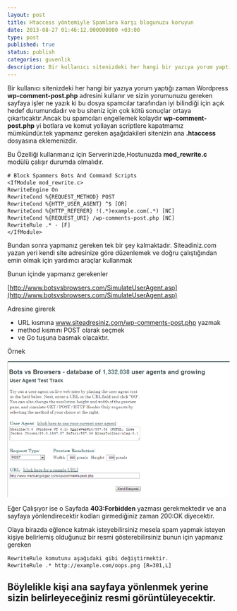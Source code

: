 ```yaml
---
layout: post
title: Htaccess yöntemiyle Spamlara karşı blogunuzu koruyun
date: 2013-08-27 01:46:12.000000000 +03:00
type: post
published: true
status: publish
categories: guvenlik
description: Bir kullanıcı sitenizdeki her hangi bir yazıya yorum yaptığı zaman Wordpress wp-comment-post.php adresini kullanır ve sizin yorumunuzu gereken
---
```


Bir kullanıcı sitenizdeki her hangi bir yazıya yorum yaptığı zaman Wordpress **wp-comment-post.php** adresini kullanır ve sizin yorumunuzu gereken sayfaya işler ne yazık ki bu dosya spamcılar tarafından iyi bilindiği için açık hedef durumundadır ve bu siteniz için çok kötü sonuçlar ortaya çıkartıcaktır.Ancak bu spamcıları engellemek kolaydır **wp-comment-post.php** yi botlara ve komut yollayan scriptlere kapatmamız mümkündür.tek yapmanız gereken aşağıdakileri sitenizin ana **.htaccess** dosyasına eklemenizdir.

Bu Özelliği kullanmanız için Serverinizde,Hostunuzda **mod\_rewrite.c** modülü çalışır durumda olmalıdır.

    # Block Spammers Bots And Command Scripts
    <IfModule mod_rewrite.c>
    RewriteEngine On
    RewriteCond %{REQUEST_METHOD} POST
    RewriteCond %{HTTP_USER_AGENT} ^$ [OR]
    RewriteCond %{HTTP_REFERER} !(.*)example.com(.*) [NC]
    RewriteCond %{REQUEST_URI} /wp-comments-post.php [NC]
    RewriteRule .* - [F]
    </IfModule>

Bundan sonra yapmanız gereken tek bir şey kalmaktadır. Siteadiniz.com yazan yeri kendi site adresinize göre düzenlemek ve doğru çalıştığından emin olmak için yardımcı araçlar kullanmak

Bunun içinde yapmanız gerekenler

[http://www.botsvsbrowsers.com/SimulateUserAgent.asp](http://www.botsvsbrowsers.com/SimulateUserAgent.asp)

Adresine girerek

- URL kısmına www.siteadresiniz.com/wp-comments-post.php yazmak
- method kısmını POST olarak seçmek
- ve Go tuşuna basmak olacaktır.

Örnek

![useragent](/assets/useragent1.png)

Eğer Çalışıyor ise o Sayfada **403:Forbidden** yazması gerekmektedir ve ana sayfaya yönlendirecektir kodları girmediğiniz zaman 200:OK diyecektir.

Olaya birazda eğlence katmak isteyebilirsiniz mesela spam yapmak isteyen kişiye belirlemiş olduğunuz bir resmi gösterebilirsiniz bunun için yapmanız gereken

    RewriteRule komutunu aşağıdaki gibi değiştirmektir.
    RewriteRule .* http://example.com/oops.png [R=301,L]

## Böylelikle kişi ana sayfaya yönlenmek yerine sizin belirleyeceğiniz resmi görüntüleyecektir.
